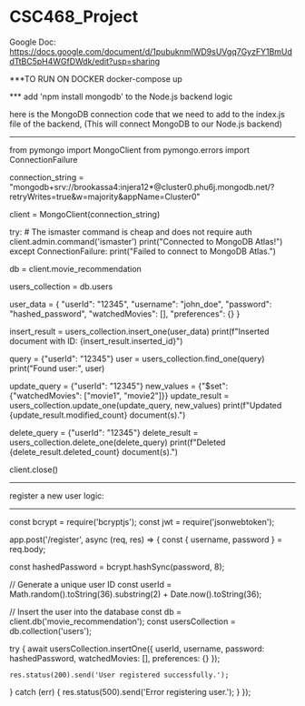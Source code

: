 # CSC468_Project

Google Doc: https://docs.google.com/document/d/1pubuknmIWD9sUVgq7GyzFY1BmUddTtBC5pH4WGfDWdk/edit?usp=sharing

***TO RUN ON DOCKER
docker-compose up


*** add 'npm install mongodb' to the Node.js backend logic

here is the MongoDB connection code that we need to add to the index.js file of the backend,
(This will connect MongoDB to our Node.js backend)

******************************************************************************************************

from pymongo import MongoClient
from pymongo.errors import ConnectionFailure

connection_string = "mongodb+srv://brookassa4:injera12*@cluster0.phu6j.mongodb.net/?retryWrites=true&w=majority&appName=Cluster0"

client = MongoClient(connection_string)

try:
    # The ismaster command is cheap and does not require auth
    client.admin.command('ismaster')
    print("Connected to MongoDB Atlas!")
except ConnectionFailure:
    print("Failed to connect to MongoDB Atlas.")

db = client.movie_recommendation

users_collection = db.users

user_data = {
    "userId": "12345",
    "username": "john_doe",
    "password": "hashed_password",
    "watchedMovies": [],
    "preferences": {}
}

insert_result = users_collection.insert_one(user_data)
print(f"Inserted document with ID: {insert_result.inserted_id}")


query = {"userId": "12345"}
user = users_collection.find_one(query)
print("Found user:", user)


update_query = {"userId": "12345"}
new_values = {"$set": {"watchedMovies": ["movie1", "movie2"]}}
update_result = users_collection.update_one(update_query, new_values)
print(f"Updated {update_result.modified_count} document(s).")


delete_query = {"userId": "12345"}
delete_result = users_collection.delete_one(delete_query)
print(f"Deleted {delete_result.deleted_count} document(s).")


client.close()

******************************************************************************************************

register a new user logic:

******************************************************************************************************

const bcrypt = require('bcryptjs');
const jwt = require('jsonwebtoken');

app.post('/register', async (req, res) => {
  const { username, password } = req.body;

  
  const hashedPassword = bcrypt.hashSync(password, 8);

  // Generate a unique user ID
  const userId = Math.random().toString(36).substring(2) + Date.now().toString(36);

  // Insert the user into the database
  const db = client.db('movie_recommendation');
  const usersCollection = db.collection('users');

  try {
    await usersCollection.insertOne({
      userId,
      username,
      password: hashedPassword,
      watchedMovies: [],
      preferences: {}
    });

    res.status(200).send('User registered successfully.');
  } catch (err) {
    res.status(500).send('Error registering user.');
  }
});
